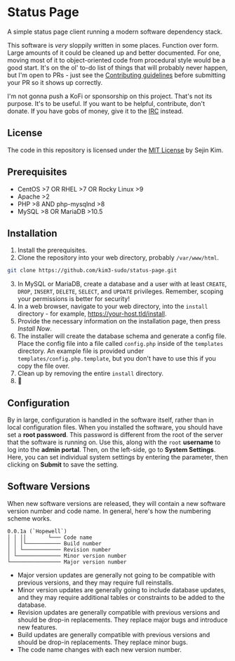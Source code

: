 # Status Page

A simple status page client running a modern software dependency stack.

This software is *very* sloppily written in some places. Function over form. Large amounts of it could be cleaned up and better documented. For one, moving most of it to object-oriented code from procedural style would be a good start. It's on the ol' to-do list of things that will probably never happen, but I'm open to PRs - just see the [Contributing guidelines](https://github.com/kim3-sudo/status-page/blob/main/CONTRIBUTING.md) before submitting your PR so it shows up correctly.

I'm not gonna push a KoFi or sponsorship on this project. That's not its purpose. It's to be useful. If you want to be helpful, contribute, don't donate. If you have gobs of money, give it to the [IRC](https://www.rescue.org/) instead.

## License

The code in this repository is licensed under the [MIT License](https://github.com/kim3-sudo/status-page/blob/main/LICENSE) by Sejin Kim.

## Prerequisites

- CentOS >7 OR RHEL >7 OR Rocky Linux >9
- Apache >2
- PHP >8 AND php-mysqlnd >8
- MySQL >8 OR MariaDB >10.5

## Installation

1. Install the prerequisites.
2. Clone the repository into your web directory, probably `/var/www/html`.
```bash
git clone https://github.com/kim3-sudo/status-page.git
```
3. In MySQL or MariaDB, create a database and a user with at least `CREATE`, `DROP`, `INSERT`, `DELETE`, `SELECT`, and `UPDATE` privileges. Remember, scoping your permissions is better for security!
4. In a web browser, navigate to your web directory, into the `install` directory - for example, https://your-host.tld/install.
5. Provide the necessary information on the installation page, then press *Install Now*.
6. The installer will create the database schema and generate a config file. Place the config file into a file called `config.php` inside of the `templates` directory. An example file is provided under `templates/config.php.template`, but you don't have to use this if you copy the file over.
7. Clean up by removing the entire `install` directory.
8. :tada:

## Configuration

By in large, configuration is handled in the software itself, rather than in local configuration files. When you installed the software, you should have set a **root password**. This password is different from the root of the server that the software is running on. Use this, along with the `root` **username** to log into the **admin portal**. Then, on the left-side, go to **System Settings**. Here, you can set individual system settings by entering the parameter, then clicking on **Submit** to save the setting.

## Software Versions

When new software versions are released, they will contain a new software version number and code name. In general, here's how the numbering scheme works.

```
0.0.1a (`Hopewell`)
│ │ ││       └─── Code name
│ │ │└─────────── Build number
│ │ └──────────── Revision number
│ └────────────── Minor version number
└──────────────── Major version number
```

- Major version updates are generally not going to be compatible with previous versions, and they may require full reinstalls.
- Minor version updates are generally going to include database updates, and they may require additional tables or constraints to be added to the database.
- Revision updates are generally compatible with previous versions and should be drop-in replacements. They replace major bugs and introduce new features.
- Build updates are generally compatible with previous versions and should be drop-in replacements. They replace minor bugs.
- The code name changes with each new version number.
